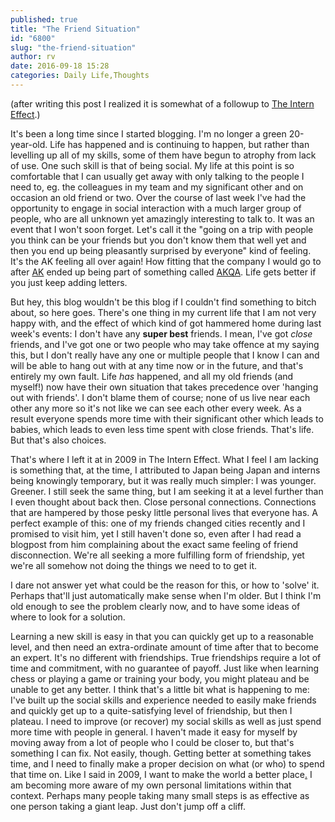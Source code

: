 ```yaml
---
published: true
title: "The Friend Situation"
id: "6800"
slug: "the-friend-situation"
author: rv
date: 2016-09-18 15:28
categories: Daily Life,Thoughts
---
```

(after writing this post I realized it is somewhat of a followup to <a href="/blog/2009/02/25/the-intern-effect/">The Intern Effect</a>.)

It's been a long time since I started blogging. I'm no longer a green 20-year-old. Life has happened and is continuing to happen, but rather than levelling up all of my skills, some of them have begun to atrophy from lack of use. One such skill is that of being social. My life at this point is so comfortable that I can usually get away with only talking to the people I need to, eg. the colleagues in my team and my significant other and on occasion an old friend or two. Over the course of last week I've had the opportunity to engage in social interaction with a much larger group of people, who are all unknown yet amazingly interesting to talk to. It was an event that I won't soon forget. Let's call it the "going on a trip with people you think can be your friends but you don't know them that well yet and then you end up being pleasantly surprised by everyone" kind of feeling. It's the AK feeling all over again! How fitting that the company I would go to after <a href="http://www.asahi-kasei.com/asahi/en/services_products/other/" target="_blank">AK</a> ended up being part of something called <a href="https://www.akqa.com/news/articles/2016-03-07-akqa-welcomes-potato-to-the-family/" target="_blank">AKQA</a>. Life gets better if you just keep adding letters.

But hey, this blog wouldn't be this blog if I couldn't find something to bitch about, so here goes. There's one thing in my current life that I am not very happy with, and the effect of which kind of got hammered home during last week's events: I don't have any <strong>super best</strong> friends. I mean, I've got <em>close</em> friends, and I've got one or two people who may take offence at my saying this, but I don't really have any one or multiple people that I know I can and will be able to hang out with at any time now or in the future, and that's entirely my own fault. Life <em>has </em>happened, and all my old friends (and myself!) now have their own situation that takes precedence over 'hanging out with friends'. I don't blame them of course; none of us live near each other any more so it's not like we can see each other every week. As a result everyone spends more time with their significant other which leads to babies, which leads to even less time spent with close friends. That's life. But that's also choices.

That's where I left it at in 2009 in The Intern Effect. What I feel I am lacking is something that, at the time, I attributed to Japan being Japan and interns being knowingly temporary, but it was really much simpler: I was younger. Greener. I still seek the same thing, but I am seeking it at a level further than I even thought about back then. Close personal connections. Connections that are hampered by those pesky little personal lives that everyone has. A perfect example of this: one of my friends changed cities recently and I promised to visit him, yet I still haven't done so, even after I had read a blogpost from him complaining about the exact same feeling of friend disconnection. We're all seeking a more fulfilling form of friendship, yet we're all somehow not doing the things we need to to get it.

I dare not answer yet what could be the reason for this, or how to 'solve' it. Perhaps that'll just automatically make sense when I'm older. But I think I'm old enough to see the problem clearly now, and to have some ideas of where to look for a solution.

Learning a new skill is easy in that you can quickly get up to a reasonable level, and then need an extra-ordinate amount of time after that to become an expert. It's no different with friendships. True friendships require a lot of time and commitment, with no guarantee of payoff. Just like when learning chess or playing a game or training your body, you might plateau and be unable to get any better. I think that's a little bit what is happening to me: I've built up the social skills and experience needed to easily make friends and quickly get up to a quite-satisfying level of friendship, but then I plateau. I need to improve (or recover) my social skills as well as just spend more time with people in general. I haven't made it easy for myself by moving away from a lot of people who I could be closer to, but that's something I can fix. Not easily, though. Getting better at something takes time, and I need to finally make a proper decision on what (or who) to spend that time on. Like I said in 2009, I want to make the world a better place<a href="/blog/2011/07/21/if-i-had-10-million-pounds/">.</a> I am becoming more aware of my own personal limitations within that context. Perhaps many people taking many small steps is as effective as one person taking a giant leap. Just don't jump off a cliff.